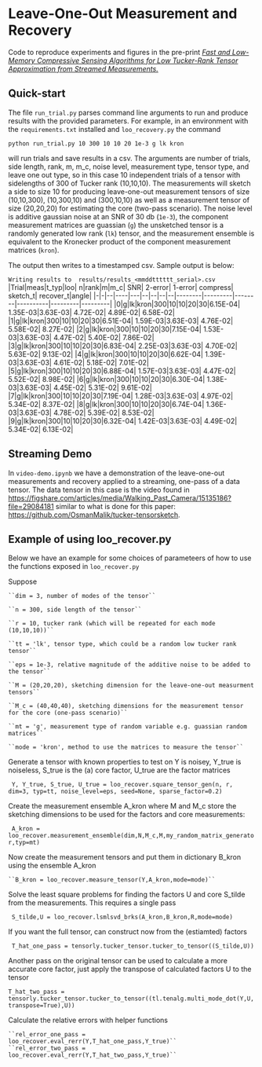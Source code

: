 # Leave-One-Out Measurement and Recovery

Code to reproduce experiments and figures in the pre-print *[Fast and Low-Memory Compressive Sensing Algorithms for Low Tucker-Rank Tensor Approximation from Streamed Measurements.](https://arxiv.org/abs/2308.13709)*

## Quick-start
The file `run_trial.py` parses command line arguments to run and produce results with the provided parameters. For example, in an environment with the ``requirements.txt`` installed and `loo_recovery.py` the command

``python run_trial.py 10 300 10 10 20 1e-3 g lk kron``

will run trials and save results in a csv. The arguments are number of trials, side length, rank, m, m_c, noise level, measurement type, tensor type, and leave one out type, so in this case 10 independent trials of a tensor with sidelengths of 300 of Tucker rank (10,10,10). The measurements will sketch a side to size 10 for producing leave-one-out measurement tensors of size (10,10,300), (10,300,10) and (300,10,10) as well as a measurement tensor of size (20,20,20) for estimating the core (two-pass scenario). The noise level is additive gaussian noise at an SNR of 30 db (`1e-3`), the component measurement matrices are guassian (`g`) the unsketched tensor is a randomly generated low rank (`lk`) tensor, and the measurement ensemble is equivalent to the Kronecker product of the component measurement matrices (`kron`).

The output then writes to a timestamped csv. Sample output is below:

``Writing results to  results/results_<mmddtttttt_serial>.csv``
|Trial|meas|t_typ|loo| n|rank|m|m_c| SNR| 2-error|  1-error|  compress| sketch_t| recover_t|angle|
|-|-|--|----|---|--|--|--|--|--------|---------|--------|----------|---------|---------|
|0|g|lk|kron|300|10|10|20|30|6.15E-04| 1.35E-03|3.63E-03|  4.72E-02| 4.89E-02| 6.58E-02|
|1|g|lk|kron|300|10|10|20|30|6.51E-04| 1.59E-03|3.63E-03|  4.76E-02| 5.58E-02| 8.27E-02|
|2|g|lk|kron|300|10|10|20|30|7.15E-04| 1.53E-03|3.63E-03|  4.47E-02| 5.40E-02| 7.86E-02|
|3|g|lk|kron|300|10|10|20|30|6.83E-04| 2.25E-03|3.63E-03|  4.70E-02| 5.63E-02| 9.13E-02|
|4|g|lk|kron|300|10|10|20|30|6.62E-04| 1.39E-03|3.63E-03|  4.61E-02| 5.18E-02| 7.01E-02|
|5|g|lk|kron|300|10|10|20|30|6.88E-04| 1.57E-03|3.63E-03|  4.47E-02| 5.52E-02| 8.98E-02|
|6|g|lk|kron|300|10|10|20|30|6.30E-04| 1.38E-03|3.63E-03|  4.45E-02| 5.31E-02| 9.61E-02|
|7|g|lk|kron|300|10|10|20|30|7.19E-04| 1.28E-03|3.63E-03|  4.97E-02| 5.34E-02| 8.37E-02|
|8|g|lk|kron|300|10|10|20|30|6.74E-04| 1.36E-03|3.63E-03|  4.78E-02| 5.39E-02| 8.53E-02|
|9|g|lk|kron|300|10|10|20|30|6.32E-04| 1.42E-03|3.63E-03|  4.49E-02| 5.34E-02| 6.13E-02|

## Streaming Demo

In ``video-demo.ipynb`` we have a demonstration of the leave-one-out measurements and recovery applied to a streaming, one-pass of a data tensor. The data tensor in this case is the video found in <https://figshare.com/articles/media/Walking_Past_Camera/15135186?file=29084181> similar to what is done for this paper: <https://github.com/OsmanMalik/tucker-tensorsketch>.

## Example of using loo_recover.py

Below we have an example for some choices of parameteers of how to use the functions exposed in ``loo_recover.py``
 
Suppose

    ``dim = 3, number of modes of the tensor``
    
    ``n = 300, side length of the tensor``
    
    ``r = 10, tucker rank (which will be repeated for each mode (10,10,10))``
    
    ``tt = 'lk', tensor type, which could be a random low tucker rank tensor``
    
    ``eps = 1e-3, relative magnitude of the additive noise to be added to the tensor``
    
    ``M = (20,20,20), sketching dimension for the leave-one-out measurment tensors``
    
    ``M_c = (40,40,40), sketching dimensions for the measurement tensor for the core (one-pass scenario)``
    
    ``mt = 'g', measurement type of random variable e.g. guassian random matrices``
    
    ``mode = 'kron', method to use the matrices to measure the tensor``

Generate a tensor with known properties to test on Y is noisey, Y_true is noiseless, S_true is the (a) core factor, U_true are the factor matrices

   `` Y, Y_true, S_true, U_true = loo_recover.square_tensor_gen(n, r, dim=3, typ=tt, noise_level=eps, seed=None, sparse_factor=0.2)``

Create the measurement ensemble A_kron where M and M_c store the sketching dimensions to be used for the factors and core measurements:

   `` A_kron = loo_recover.measurement_ensemble(dim,N,M_c,M,my_random_matrix_generator,typ=mt)``
            
Now create the measurement tensors and put them in dictionary B_kron using the ensemble A_kron

    ``B_kron = loo_recover.measure_tensor(Y,A_kron,mode=mode)``

Solve the least square problems for finding the factors U and core S_tilde from the measurements. This requires a single pass
    
   `` S_tilde,U = loo_recover.lsmlsvd_brks(A_kron,B_kron,R,mode=mode)``
    
If you want the full tensor, can construct now from the (estiamted) factors

   `` T_hat_one_pass = tensorly.tucker_tensor.tucker_to_tensor((S_tilde,U))``

Another pass on the original tensor can be used to calculate a more accurate core factor, just apply the transpose of calculated factors U to the tensor 
    
   ``T_hat_two_pass = tensorly.tucker_tensor.tucker_to_tensor((tl.tenalg.multi_mode_dot(Y,U,transpose=True),U))``

Calculate the relative errors with helper functions

    ``rel_error_one_pass = loo_recover.eval_rerr(Y,T_hat_one_pass,Y_true)``
    ``rel_error_two_pass = loo_recover.eval_rerr(Y,T_hat_two_pass,Y_true)``
